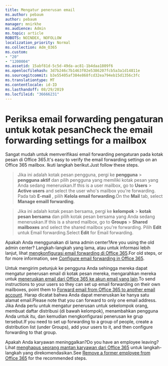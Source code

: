 ```yaml
---
title: Mengatur penerusan email
ms.author: pebaum
author: pebaum
manager: mnirkhe
ms.audience: Admin
ms.topic: article
ROBOTS: NOINDEX, NOFOLLOW
localization_priority: Normal
ms.collection: Adm_O365
ms.custom:
- "20"
- "1200004"
ms.assetid: 15abf81d-5c5d-49da-ac81-1b4daa1809f6
ms.openlocfilehash: 3d7b246c7b1463f02e5386207fcb5a3a1d14811e
ms.sourcegitcommit: b3e55405af384e868fcd32ea794eb15d1356c3fc
ms.translationtype: MT
ms.contentlocale: id-ID
ms.lasthandoff: 08/29/2019
ms.locfileid: "36666231"
---
```

# <a name="check-the-email-forwarding-settings-for-a-mailbox"></a><span data-ttu-id="025ae-102">Periksa email forwarding pengaturan untuk kotak pesan</span><span class="sxs-lookup"><span data-stu-id="025ae-102">Check the email forwarding settings for a mailbox</span></span>

<span data-ttu-id="025ae-103">Sangat mudah untuk memverifikasi email forwarding pengaturan pada kotak pesan di Office 365.</span><span class="sxs-lookup"><span data-stu-id="025ae-103">It's easy to verify the email forwarding settings on an Office 365 mailbox.</span></span> <span data-ttu-id="025ae-104">Ikuti langkah berikut.</span><span class="sxs-lookup"><span data-stu-id="025ae-104">Just follow these steps.</span></span>
  
> <span data-ttu-id="025ae-105">Jika ini adalah kotak pesan pengguna, pergi ke **pengguna** \> **pengguna aktif** dan pilih pengguna yang memiliki kotak pesan yang Anda sedang meneruskan.</span><span class="sxs-lookup"><span data-stu-id="025ae-105">If this is a user mailbox, go to **Users** \> **Active users** and select the user who's mailbox you're forwarding.</span></span> <span data-ttu-id="025ae-106">Pada tab **E-mail** , pilih **Kelola email forwarding**.</span><span class="sxs-lookup"><span data-stu-id="025ae-106">On the **Mail** tab, select **Manage emaill forwarding**.</span></span>
    
> <span data-ttu-id="025ae-107">Jika ini adalah kotak pesan bersama, pergi ke **kelompok** \> **kotak pesan bersama** dan pilih kotak pesan bersama yang Anda sedang meneruskan.</span><span class="sxs-lookup"><span data-stu-id="025ae-107">If this is a shared mailbox, go to **Groups** \> **Shared mailboxes** and select the shared mailbox you're forwarding.</span></span> <span data-ttu-id="025ae-108">Pilih **Edit** untuk Email forwarding.</span><span class="sxs-lookup"><span data-stu-id="025ae-108">Select **Edit** for Email forwarding.</span></span>

<span data-ttu-id="025ae-109">Apakah Anda menggunakan di lama admin center?</span><span class="sxs-lookup"><span data-stu-id="025ae-109">Are you using the old admin center?</span></span> <span data-ttu-id="025ae-110">Langkah-langkah yang lama, atau untuk informasi lebih lanjut, lihat [mengkonfigurasi email forwarding di Office 365](https://support.office.com/article/Configure-email-forwarding-in-Office-365-ab5eb117-0f22-4fa7-a662-3a6bdb0add74).</span><span class="sxs-lookup"><span data-stu-id="025ae-110">For old steps, or for more information, see [Configure email forwarding in Office 365](https://support.office.com/article/Configure-email-forwarding-in-Office-365-ab5eb117-0f22-4fa7-a662-3a6bdb0add74).</span></span>
  
<span data-ttu-id="025ae-111">Untuk mengirim petunjuk ke pengguna Anda sehingga mereka dapat mengatur penerusan email di kotak pesan mereka, mengarahkan mereka untuk [meneruskan email dari Office 365 ke akun email yang lain](https://support.office.com/article/Forward-email-from-Office-365-to-another-email-account-1ed4ee1e-74f8-4f53-a174-86b748ff6a0e).</span><span class="sxs-lookup"><span data-stu-id="025ae-111">To send instructions to your users so they can set up email forwarding on their own mailboxes, point them to [Forward email from Office 365 to another email account](https://support.office.com/article/Forward-email-from-Office-365-to-another-email-account-1ed4ee1e-74f8-4f53-a174-86b748ff6a0e).</span></span> <span data-ttu-id="025ae-112">Harap dicatat bahwa Anda dapat meneruskan ke hanya satu alamat email.</span><span class="sxs-lookup"><span data-stu-id="025ae-112">Please note that you can forward to only one email address.</span></span> <span data-ttu-id="025ae-113">Jika Anda perlu untuk mengatur penerusan untuk sekelompok orang, membuat daftar distribusi (di bawah kelompok), menambahkan pengguna Anda untuk itu, dan kemudian mengkonfigurasi penerusan ke grup tersebut.</span><span class="sxs-lookup"><span data-stu-id="025ae-113">If you need to set up forwarding to a group of people, create a distribution list (under Groups), add your users to it, and then configure forwarding to that group.</span></span>
  
<span data-ttu-id="025ae-114">Apakah Anda karyawan meninggalkan?</span><span class="sxs-lookup"><span data-stu-id="025ae-114">Do you have an employee leaving?</span></span> <span data-ttu-id="025ae-115">Lihat [menghapus seorang mantan karyawan dari Office 365](https://support.office.com/article/Remove-a-former-employee-from-Office-365-44d96212-4d90-4027-9aa9-a95eddb367d1.aspx) untuk langkah-langkah yang direkomendasikan.</span><span class="sxs-lookup"><span data-stu-id="025ae-115">See [Remove a former employee from Office 365](https://support.office.com/article/Remove-a-former-employee-from-Office-365-44d96212-4d90-4027-9aa9-a95eddb367d1.aspx) for the recommended steps.</span></span>
  